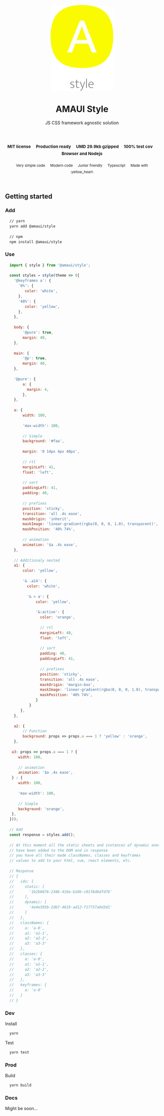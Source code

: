 
</br >
</br >

<p align='center'>
  <a target='_blank' rel='noopener noreferrer' href='#'>
    <img src='utils/images/logo.svg' alt='AMAUI logo' />
  </a>
</p>

<h1 align='center'>AMAUI Style</h1>

<p align='center'>
  JS CSS framework agnostic solution
</p>

<br />

<h3 align='center'>
  <sub>MIT license&nbsp;&nbsp;&nbsp;&nbsp;</sub>
  <sub>Production ready&nbsp;&nbsp;&nbsp;&nbsp;</sub>
  <sub>UMD 29.9kb gzipped&nbsp;&nbsp;&nbsp;&nbsp;</sub>
  <sub>100% test cov&nbsp;&nbsp;&nbsp;&nbsp;</sub>
  <sub>Browser and Nodejs</sub>
</h3>

<p align='center'>
    <sub>Very simple code&nbsp;&nbsp;&nbsp;&nbsp;</sub>
    <sub>Modern code&nbsp;&nbsp;&nbsp;&nbsp;</sub>
    <sub>Junior friendly&nbsp;&nbsp;&nbsp;&nbsp;</sub>
    <sub>Typescript&nbsp;&nbsp;&nbsp;&nbsp;</sub>
    <sub>Made with :yellow_heart:</sub>
</p>

<br />

## Getting started

### Add

```sh
  // yarn
  yarn add @amaui/style

  // npm
  npm install @amaui/style
```

### Use

```javascript
  import { style } from '@amaui/style';

  const styles = style(theme => ({
    '@keyframes a': {
      '0%': {
         color: 'white',
      },
      '40%': {
         color: 'yellow',
      },
    },

    body: {
        '@pure': true,
        margin: 40,
    },

    main: {
        '@p': true,
        margin: 40,
    },

    '@pure': {
        a: {
          margin: 4,
        },
    },

    a: {
        width: 100,

        'max-width': 100,

        // Simple
        background: '#faa',

        margin: '0 14px 4px 40px',

        // rtl
        marginLeft: 41,
        float: 'left',

        // sort
        paddingLeft: 41,
        padding: 40,

        // prefixes
        position: 'sticky',
        transition: 'all .4s ease',
        maskOrigin: 'inherit',
        maskImage: 'linear-gradient(rgba(0, 0, 0, 1.0), transparent)',
        maskPosition: '40% 74%',

        // animation
        animation: '$a .4s ease',
    },

    // Additionaly nested
    a1: {
        color: 'yellow',

        '& .a14': {
          color: 'white',

          '& > a': {
              color: 'yellow',

              '&:active': {
                color: 'orange',

                // rtl
                marginLeft: 40,
                float: 'left',

                // sort
                padding: 40,
                paddingLeft: 41,

                // prefixes
                position: 'sticky',
                transition: 'all .4s ease',
                maskOrigin: 'margin-box',
                maskImage: 'linear-gradient(rgba(0, 0, 0, 1.0), transparent)',
                maskPosition: '40% 74%',
              }
           }
       },
    },

    a2: {
        // Function
        background: props => props.a === 1 ? 'yellow' : 'orange',
    },

   a3: props => props.a === 1 ? {
      width: 100,

      // animation
      animation: '$a .4s ease',
   } : {
      width: 100,

      'max-width': 100,

      // Simple
      background: 'orange',
   },
  }));

  // Add
  const response = styles.add();

  // At this moment all the static sheets and instances of dynamic ones
  // have been added to the DOM and in response
  // you have all their made classNames, classes and keyframes
  // values to add to your html, vue, react elements, etc.

  // Response
  // {
  //   ids: {
  //     static: [
  //       '1b2b0876-238b-416e-b10b-c01f8dbdfd76'
  //     ],
  //     dynamic: [
  //       '4a4e395b-2db7-4619-ad12-f17737a0d3d1'
  //     ]
  //   },
  //   classNames: {
  //     a: 'a-0',
  //     a1: 'a1-1',
  //     a2: 'a2-2',
  //     a3: 'a3-3'
  //   },
  //   classes: {
  //     a: 'a-0',
  //     a1: 'a1-1',
  //     a2: 'a2-2',
  //     a3: 'a3-3'
  //   },
  //   keyframes: {
  //     a: 'a-0'
  //   }
  // }

```

### Dev

Install

```sh
  yarn
```

Test

```sh
  yarn test
```

### Prod

Build

```sh
  yarn build
```

### Docs

Might be soon...
